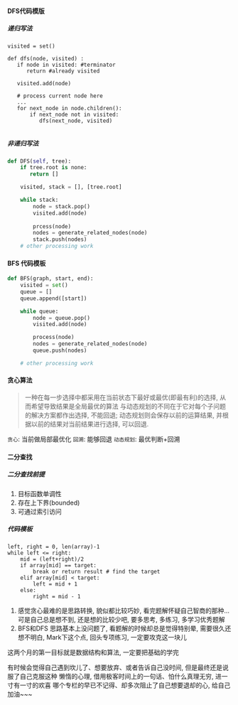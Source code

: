 
#### DFS代码模版
##### 递归写法
```
visited = set()

def dfs(node, visited) :
   if node in visited: #terminator
      return #already visited
   
   visited.add(node)
   
   # process current node here
   ...
   for next_node in node.children():
       if next_node not in visited:
          dfs(next_node, visited) 
    
```

##### 非递归写法
```python
def DFS(self, tree):
    if tree.root is none:
       return []

    visited, stack = [], [tree.root]

    while stack:
        node = stack.pop()
        visited.add(node)
    
        prcess(node)
        nodes = generate_related_nodes(node)
        stack.push(nodes)
    # other processing work
```

#### BFS 代码模板
```python
def BFS(graph, start, end):
    visited = set()
    queue = []
    queue.append([start])

    while queue:
        node = queue.pop()
        visited.add(node)

        process(node)
        nodes = generate_related_nodes(node)
        queue.push(nodes)

    # other processing work
```

#### 贪心算法
> 一种在每一步选择中都采用在当前状态下最好或最优(即最有利)的选择, 从而希望导致结果是全局最优的算法
> 与动态规划的不同在于它对每个子问题的解决方案都作出选择, 不能回退;
> 动态规划则会保存以前的运算结果, 并根据以前的结果对当前结果进行选择, 可以回退.

`贪心`: 当前做局部最优化
`回溯`: 能够回退
`动态规划`: 最优判断+回溯

#### 二分查找
##### 二分查找前提
1. 目标函数单调性
2. 存在上下界(bounded)
3. 可通过索引访问

##### 代码模板
```
left, right = 0, len(array)-1
while left <= right:
    mid = (left+right)/2
    if array[mid] == target:
        break or return result # find the target
    elif array[mid] < target:
        left = mid + 1
    else:
        right = mid - 1 
```
1. 感觉贪心最难的是思路转换, 貌似都比较巧妙, 看完题解怀疑自己智商的那种...
   可是自己总是想不到, 还是想的比较少吧, 要多思考, 多练习, 多学习优秀题解
2. BFS和DFS 思路基本上没问题了, 看题解的时候却总是觉得特别晕, 需要很久还想不明白,
   Mark下这个点, 回头专项练习, 一定要攻克这一块儿
   
这两个月的第一目标就是数据结构和算法, 一定要把基础的学完

有时候会觉得自己遇到坎儿了、想要放弃、或者告诉自己没时间, 但是最终还是说服了自己克服这种
懒惰的心理, 借用极客时间上的一句话、怕什么真理无穷, 进一寸有一寸的欢喜
哪个专栏的早已不记得、却多次阻止了自己想要退却的心, 给自己加油~~~